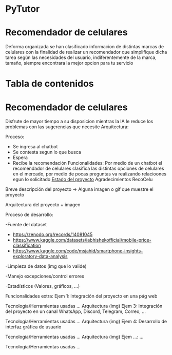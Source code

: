# PyTutor
# Recomendador de celulares
 Deforma organizada se han clasificado informacion de distintas marcas de celulares con la finalidad de realizar un recomendador que simplifique dicha tarea según las necesidades del usuario, indiferentemente de la marca, tamaño, siempre encontrara la mejor opcion para tu servicio

# Tabla de contenidos
# Recomendador de celulares
Disfrute de mayor tiempo a su disposicion mientras la IA le reduce los problemas con las sugerencias que necesite
Arquitectura:

Proceso:
- Se ingresa al chatbot
- Se contesta segun lo que busca
- Espera
- Recibe la recomendación
Funcionalidades:
Por medio de un chatbot el recomendador de celulares clasifica las distintas opciones de celulares en el mercado, por medio de pocas preguntas va realizando relacioones egun lo solicitado
[Estado del proyecto](#Iniciando)
Agradecimientos
RecoCelu

Breve descripción del proyecto -> Alguna imagen o gif que muestre el proyecto

Arquitectura del proyecto + imagen

Proceso de desarrollo:

-Fuente del dataset
* https://zenodo.org/records/14081045
* https://www.kaggle.com/datasets/iabhishekofficial/mobile-price-classification
* https://www.kaggle.com/code/msjahid/smartphone-insights-exploratory-data-analysis

-Limpieza de datos (img que lo valide)


-Manejo excepciones/control errores

-Estadísticos (Valores, gráficos, …)

Funcionalidades extra:
Ejem 1: Integración del proyecto en una pág web

Tecnología/Herramientas usadas …
Arquitectura (img)
Ejem 3: Integración del proyecto en un canal WhatsApp, Discord, Telegram, Correo, …

Tecnología/Herramientas usadas …
Arquitectura (img)
Ejem 4: Desarrollo de interfaz gráfica de usuario

Tecnología/Herramientas usadas …
Arquitectura (img)
Ejem …: …

Tecnología/Herramientas usadas …
